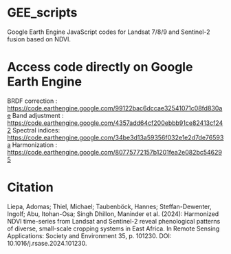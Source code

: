 # GEE_scripts
Google Earth Engine JavaScript codes for Landsat 7/8/9 and Sentinel-2 fusion based on NDVI.

# Access code directly on Google Earth Engine
BRDF correction : https://code.earthengine.google.com/99122bac6dccae32541071c08fd830ae
Band adjustment : https://code.earthengine.google.com/4357add64cf200ebbb91ce82413cf242
Spectral indices: https://code.earthengine.google.com/34be3d13a59356f032e1e2d7de76593a
Harmonization   : https://code.earthengine.google.com/80775772157b1201fea2e082bc546295

# Citation
Liepa, Adomas; Thiel, Michael; Taubenböck, Hannes; Steffan-Dewenter, Ingolf; Abu, Itohan-Osa; Singh Dhillon, Maninder et al. (2024): Harmonized NDVI time-series from Landsat and Sentinel-2 reveal phenological patterns of diverse, small-scale cropping systems in East Africa. In Remote Sensing Applications: Society and Environment 35, p. 101230. DOI: 10.1016/j.rsase.2024.101230.
